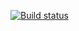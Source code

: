 [![Build status](https://ci.appveyor.com/api/projects/status/o92e5q9bx0l86f7p?svg=true)](https://ci.appveyor.com/project/ZSemen47/postman)